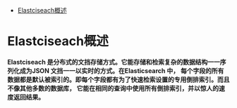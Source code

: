 * [Elastciseach概述](#Elastciseach概述)















# Elastciseach概述
**Elastciseach 是分布式的文挡存储方式。它能存储和检索复杂的数据结构一一序列化成为JSON 文挡一一以实时的方式。在Elasticsearch 中， 每个字段的所有数据都是默认被索引的。即每个字段都有为了快速检索设置的专用倒排索引。而且不像其他多数的数据库， 它能在相同的查询中使用所有倒排索引，并以惊人的速度返回结果。**
